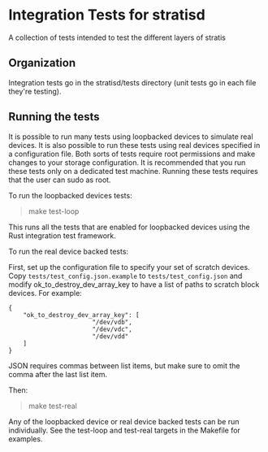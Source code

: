 # Integration Tests for stratisd

A collection of tests intended to test the different layers of stratis

## Organization

Integration tests go in the stratisd/tests directory (unit tests go in each file
they're testing).

## Running the tests

It is possible to run many tests using loopbacked devices to simulate real
devices. It is also possible to run these tests using real devices specified
in a configuration file. Both sorts of tests require root permissions and make
changes to your storage configuration. It is recommended that you run these
tests only on a dedicated test machine. Running these tests requires that the
user can sudo as root.

To run the loopbacked devices tests:
> make test-loop

This runs all the tests that are enabled for loopbacked devices using
the Rust integration test framework.

To run the real device backed tests:

First, set up the configuration file to specify your set of scratch devices.
Copy `tests/test_config.json.example` to `tests/test_config.json` and modify
ok_to_destroy_dev_array_key to have a list of paths to scratch block
devices. For example:

```
{
    "ok_to_destroy_dev_array_key": [
    				   "/dev/vdb",
    				   "/dev/vdc",
    				   "/dev/vdd"
    ]
}
```

JSON requires commas between list items, but make sure to omit the comma after
the last list item.

Then:

> make test-real

Any of the loopbacked device or real device backed tests can be run
individually.  See the test-loop and test-real targets in the Makefile for
examples.
